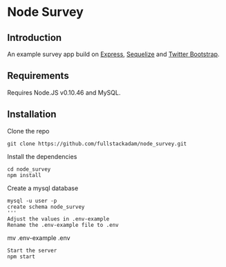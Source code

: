 # Node Survey

## Introduction
An example survey app build on [Express](http://expressjs.com/), [Sequelize](http://sequelizejs.com/) and [Twitter Bootstrap](http://getbootstrap.com/).

## Requirements
Requires Node.JS v0.10.46 and MySQL.

## Installation
Clone the repo
```
git clone https://github.com/fullstackadam/node_survey.git
```
Install the dependencies
```
cd node_survey
npm install
```
Create a mysql database
```
mysql -u user -p
create schema node_survey
'''
Adjust the values in .env-example
Rename the .env-example file to .env
```
mv .env-example .env
```
Start the server
npm start